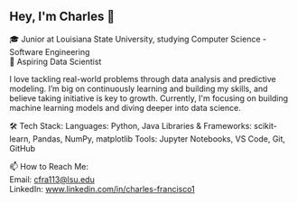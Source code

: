 ## Hey, I'm Charles 👋

🎓 Junior at Louisiana State University, studying Computer Science - Software Engineering                         
🔭 Aspiring Data Scientist

I love tackling real-world problems through data analysis and predictive modeling. I’m big on continuously learning and building my skills, and believe taking initiative is key to growth. Currently, I'm focusing on building machine learning models and diving deeper into data science. 

🛠 Tech Stack:
Languages: Python, Java
Libraries & Frameworks: scikit-learn, Pandas, NumPy, matplotlib
Tools: Jupyter Notebooks, VS Code, Git, GitHub


📫 How to Reach Me:  
Email: cfra113@lsu.edu  
LinkedIn: www.linkedin.com/in/charles-francisco1








<!--
**Charles-Francisco/Charles-Francisco** is a ✨ _special_ ✨ repository because its `README.md` (this file) appears on your GitHub profile.

Here are some ideas to get you started:

- 🔭 I’m currently working on ...
- 🌱 I’m currently learning ...
- 👯 I’m looking to collaborate on ...
- 🤔 I’m looking for help with ...
- 💬 Ask me about ...
- 📫 How to reach me: ...
- 😄 Pronouns: ...
- ⚡ Fun fact: ...
-->

